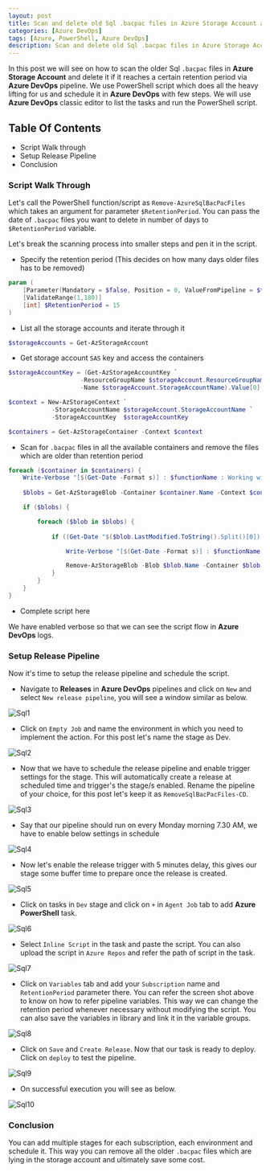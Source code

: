 ```yaml
---
layout: post
title: Scan and delete old Sql .bacpac files in Azure Storage Account automatically via Azure DevOps pipeline
categories: [Azure DevOps]
tags: [Azure, PowerShell, Azure DevOps]
description: Scan and delete old Sql .bacpac files in Azure Storage Account automatically via Azure DevOps pipeline to save cost.
---
```


In this post we will see on how to scan the older Sql `.bacpac` files in **Azure Storage Account** and delete it if it reaches a certain retention period via **Azure DevOps** pipeline.
We use PowerShell script which does all the heavy lifting for us and schedule it in **Azure DevOps** with few steps. We will use **Azure DevOps** classic editor to list the tasks and run the PowerShell script.

## Table Of Contents

- Script Walk through
- Setup Release Pipeline
- Conclusion

### Script Walk Through

Let's call the PowerShell function/script as `Remove-AzureSqlBacPacFiles` which takes an argument for parameter `$RetentionPeriod`. You can pass the date of `.bacpac` files you want to delete in number of days to `$RetentionPeriod` variable.

Let's break the scanning process into smaller steps and pen it in the script.

- Specify the retention period (This decides on how many days older files has to be removed)

```powershell
param (
    [Parameter(Mandatory = $false, Position = 0, ValueFromPipeline = $true, ValueFromPipelineByPropertyName = $true)]
    [ValidateRange(1,180)]
    [int] $RetentionPeriod = 15
)
```

- List all the storage accounts and iterate through it

```powershell
$storageAccounts = Get-AzStorageAccount
```

- Get storage account `SAS` key and access the containers

```powershell
$storageAccountKey = (Get-AzStorageAccountKey `
                    -ResourceGroupName $storageAccount.ResourceGroupName `
                    -Name $storageAccount.StorageAccountName).Value[0]

$context = New-AzStorageContext `
            -StorageAccountName $storageAccount.StorageAccountName `
            -StorageAccountKey  $storageAccountKey

$containers = Get-AzStorageContainer -Context $context
```

- Scan for `.bacpac` files in all the available containers and remove the files which are older than retention period

```powershell
foreach ($container in $containers) {
    Write-Verbose "[$(Get-Date -Format s)] : $functionName : Working with Storage Account Container $($container.Name).."
    
    $blobs = Get-AzStorageBlob -Container $container.Name -Context $container.Context | Where-Object { $_.Name -like "*.bacpac" }

    if ($blobs) {

        foreach ($blob in $blobs) {
            
            if ((Get-Date "$($blob.LastModified.ToString().Split()[0]) $($blob.LastModified.ToString().Split()[1])").Date -le (Get-Date).AddDays(-$RetentionPeriod).Date) {

                Write-Verbose "[$(Get-Date -Format s)] : $functionName : Deleting old bacpac file $($blob.Name).."

                Remove-AzStorageBlob -Blob $blob.Name -Container $blob.ICloudBlob.Container.Name -Context $context -Force
            }
        }
    }
}
```

- Complete script here

<script src="https://gist.github.com/hkarthik7/ca96a4adb056b1c42112472b578aa158.js"></script>

We have enabled verbose so that we can see the script flow in **Azure DevOps** logs.

### Setup Release Pipeline

Now it's time to setup the release pipeline and schedule the script. 

- Navigate to **Releases** in **Azure DevOps** pipelines and click on `New` and select `New release pipeline`, you will see a window similar as below.

<img src="/assets/media/Sqlbacpac/Sql1.PNG" alt="Sql1">

- Click on `Empty Job` and name the environment in which you need to implement the action. For this post let's name the stage as Dev.

<img src="/assets/media/Sqlbacpac/Sql2.PNG" alt="Sql2">

- Now that we have to schedule the release pipeline and enable trigger settings for the stage. This will automatically create a release at scheduled time and trigger's the stage/s enabled. Rename the pipeline of your choice, for this post let's keep it as `RemoveSqlBacPacFiles-CD`.

<img src="/assets/media/Sqlbacpac/Sql3.PNG" alt="Sql3">

- Say that our pipeline should run on every Monday morning 7.30 AM, we have to enable below settings in schedule

<img src="/assets/media/Sqlbacpac/Sql4.PNG" alt="Sql4">

- Now let's enable the release trigger with 5 minutes delay, this gives our stage some buffer time to prepare once the release is created.

<img src="/assets/media/Sqlbacpac/Sql5.PNG" alt="Sql5">

- Click on tasks in `Dev` stage and click on `+` in `Agent Job` tab to add **Azure PowerShell** task.

<img src="/assets/media/Sqlbacpac/Sql6.PNG" alt="Sql6">

- Select `Inline Script` in the task and paste the script. You can also upload the script in `Azure Repos` and refer the path of script in the task.

<img src="/assets/media/Sqlbacpac/Sql7.PNG" alt="Sql7">

- Click on `Variables` tab and add your `Subscription` name and `RetentionPeriod` parameter there. You can refer the screen shot above to know on how to refer pipeline variables.
This way we can change the retention period whenever necessary without modifying the script. You can also save the variables in library and link it in the variable groups.

<img src="/assets/media/Sqlbacpac/Sql8.PNG" alt="Sql8">

- Click on `Save` and `Create Release`. Now that our task is ready to deploy. Click on `deploy` to test the pipeline.

<img src="/assets/media/Sqlbacpac/Sql9.PNG" alt="Sql9">

- On successful execution you will see as below.

<img src="/assets/media/Sqlbacpac/Sql10.PNG" alt="Sql10">

### Conclusion

You can add multiple stages for each subscription, each environment and schedule it. This way you can remove all the older `.bacpac` files which are lying in the storage account and ultimately save some cost.